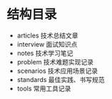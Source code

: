 # 结构目录

- articles 技术总结文章
- interview 面试知识点
- notes 技术学习笔记
- problem 技术难题实现记录
- scenarios 技术应用场景记录
- standards 最佳实践、书写规范
- tools 常用工具记录


